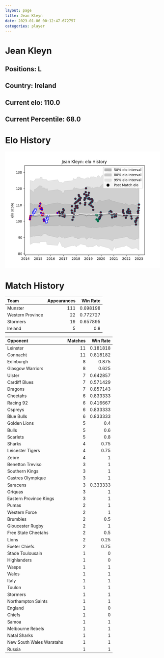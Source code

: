 ```yaml
---  
layout: page  
title: Jean Kleyn  
date: 2023-01-06 00:12:47.672757  
categories: player  
---
```

# Jean Kleyn

## Positions: L

## Country: Ireland

## Current elo: 110.0

## Current Percentile: 68.0

# Elo History


![elo history](history_JeanKleyn.png)
# Match History


| Team             |   Appearances |   Win Rate |
|:-----------------|--------------:|-----------:|
| Munster          |           111 |   0.698198 |
| Western Province |            22 |   0.772727 |
| Stormers         |            19 |   0.657895 |
| Ireland          |             5 |   0.8      |

| Opponent                 |   Matches |   Win Rate |
|:-------------------------|----------:|-----------:|
| Leinster                 |        11 |   0.181818 |
| Connacht                 |        11 |   0.818182 |
| Edinburgh                |         8 |   0.875    |
| Glasgow Warriors         |         8 |   0.625    |
| Ulster                   |         7 |   0.642857 |
| Cardiff Blues            |         7 |   0.571429 |
| Dragons                  |         7 |   0.857143 |
| Cheetahs                 |         6 |   0.833333 |
| Racing 92                |         6 |   0.416667 |
| Ospreys                  |         6 |   0.833333 |
| Blue Bulls               |         6 |   0.833333 |
| Golden Lions             |         5 |   0.4      |
| Bulls                    |         5 |   0.6      |
| Scarlets                 |         5 |   0.8      |
| Sharks                   |         4 |   0.75     |
| Leicester Tigers         |         4 |   0.75     |
| Zebre                    |         4 |   1        |
| Benetton Treviso         |         3 |   1        |
| Southern Kings           |         3 |   1        |
| Castres Olympique        |         3 |   1        |
| Saracens                 |         3 |   0.333333 |
| Griquas                  |         3 |   1        |
| Eastern Province Kings   |         3 |   1        |
| Pumas                    |         2 |   1        |
| Western Force            |         2 |   1        |
| Brumbies                 |         2 |   0.5      |
| Gloucester Rugby         |         2 |   1        |
| Free State Cheetahs      |         2 |   0.5      |
| Lions                    |         2 |   0.25     |
| Exeter Chiefs            |         2 |   0.75     |
| Stade Toulousain         |         1 |   0        |
| Highlanders              |         1 |   0        |
| Wasps                    |         1 |   1        |
| Wales                    |         1 |   1        |
| Italy                    |         1 |   1        |
| Toulon                   |         1 |   1        |
| Stormers                 |         1 |   1        |
| Northampton Saints       |         1 |   1        |
| England                  |         1 |   0        |
| Chiefs                   |         1 |   0        |
| Samoa                    |         1 |   1        |
| Melbourne Rebels         |         1 |   1        |
| Natal Sharks             |         1 |   1        |
| New South Wales Waratahs |         1 |   1        |
| Russia                   |         1 |   1        |